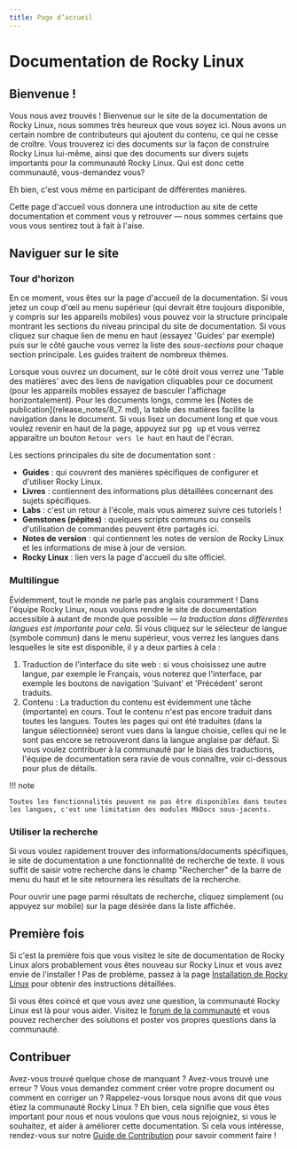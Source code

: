 ```yaml
---
title: Page d’accueil
---
```


# Documentation de Rocky Linux

## Bienvenue !

Vous nous avez trouvés ! Bienvenue sur le site de la documentation de Rocky Linux, nous sommes très heureux que vous soyez ici. Nous avons un certain nombre de contributeurs qui ajoutent du contenu, ce qui ne cesse de croître. Vous trouverez ici des documents sur la façon de construire Rocky Linux lui-même, ainsi que des documents sur divers sujets importants pour la communauté Rocky Linux. Qui est donc cette communauté, vous-demandez vous?

Eh bien, c'est vous même en participant de différentes manières.

Cette page d'accueil vous donnera une introduction au site de cette documentation et comment vous y retrouver — nous sommes certains que vous vous sentirez tout à fait à l'aise.

## Naviguer sur le site

### Tour d'horizon

En ce moment, vous êtes sur la page d'accueil de la documentation. Si vous jetez un coup d'œil au menu supérieur (qui devrait être toujours disponible, y compris sur les appareils mobiles) vous pouvez voir la structure principale montrant les sections du niveau principal du site de documentation. Si vous cliquez sur chaque lien de menu en haut (essayez 'Guides' par exemple) puis sur le côté gauche vous verrez la liste des *sous-sections* pour chaque section principale. Les guides traitent de nombreux thèmes.

Lorsque vous ouvrez un document, sur le côté droit vous verrez une 'Table des matières' avec des liens de navigation cliquables pour ce document (pour les appareils mobiles essayez de basculer l'affichage horizontalement). Pour les documents longs, comme les [Notes de publication](release_notes/8_7. md), la table des matières facilite la navigation dans le document. Si vous lisez un document long et que vous voulez revenir en haut de la page, appuyez sur <kbd>pg up</kbd> et vous verrez apparaître un bouton `Retour vers le haut` en haut de l'écran.

Les sections principales du site de documentation sont :

* **Guides** : qui couvrent des manières spécifiques de configurer et d'utiliser Rocky Linux.
* **Livres** : contiennent des informations plus détaillées concernant des sujets spécifiques.
* **Labs** : c'est un retour à l'école, mais vous aimerez suivre ces tutoriels !
* **Gemstones (pépites)** : quelques scripts communs ou conseils d'utilisation de commandes peuvent être partagés ici.
* **Notes de version** : qui contiennent les notes de version de Rocky Linux et les informations de mise à jour de version.
* **Rocky Linux** : lien vers la page d'accueil du site officiel.

### Multilingue

Évidemment, tout le monde ne parle pas anglais couramment ! Dans l'équipe Rocky Linux, nous voulons rendre le site de documentation accessible à autant de monde que possible —  *la traduction dans différentes langues est importante pour cela*. Si vous cliquez sur le sélecteur de langue (symbole commun) dans le menu supérieur, vous verrez les langues dans lesquelles le site est disponible, il y a deux parties à cela :

1. Traduction de l'interface du site web : si vous choisissez une autre langue, par exemple le Français, vous noterez que l'interface, par exemple les boutons de navigation 'Suivant' et 'Précédent' seront traduits.
1. Contenu : La traduction du contenu est évidemment une tâche (importante) en cours. Tout le contenu n'est pas encore traduit dans toutes les langues. Toutes les pages qui ont été traduites (dans la langue sélectionnée) seront vues dans la langue choisie, celles qui ne le sont pas encore se retrouveront dans la langue anglaise par défaut. Si vous voulez contribuer à la communauté par le biais des traductions, l'équipe de documentation sera ravie de vous connaître, voir ci-dessous pour plus de détails.

!!! note

    Toutes les fonctionnalités peuvent ne pas être disponibles dans toutes les langues, c'est une limitation des modules MkDocs sous-jacents.

### Utiliser la recherche

Si vous voulez rapidement trouver des informations/documents spécifiques, le site de documentation a une fonctionnalité de recherche de texte. Il vous suffit de saisir votre recherche dans le champ "Rechercher" de la barre de menu du haut et le site retournera les résultats de la recherche.

Pour ouvrir une page parmi résultats de recherche, cliquez simplement (ou appuyez sur mobile) sur la page désirée dans la liste affichée.

## Première fois

Si c'est la première fois que vous visitez le site de documentation de Rocky Linux alors probablement vous êtes nouveau sur Rocky Linux et vous avez envie de l'installer ! Pas de problème, passez à la page [Installation de Rocky Linux](guides/installation.md) pour obtenir des instructions détaillées.

Si vous êtes coincé et que vous avez une question, la communauté Rocky Linux est là pour vous aider. Visitez le [forum de la communauté](https://forums.rockylinux.org) et vous pouvez rechercher des solutions et poster vos propres questions dans la communauté.

## Contribuer

Avez-vous trouvé quelque chose de manquant ? Avez-vous trouvé une erreur ? Vous vous demandez comment créer votre propre document ou comment en corriger un ? Rappelez-vous lorsque nous avons dit que *vous* étiez la communauté Rocky Linux ? Eh bien, cela signifie que *vous* êtes important pour nous et nous voulons que vous nous rejoigniez, si vous le souhaitez, et aider à améliorer cette documentation. Si cela vous intéresse, rendez-vous sur notre [Guide de Contribution](https://github.com/rocky-linux/documentation/blob/main/README.md) pour savoir comment faire !

